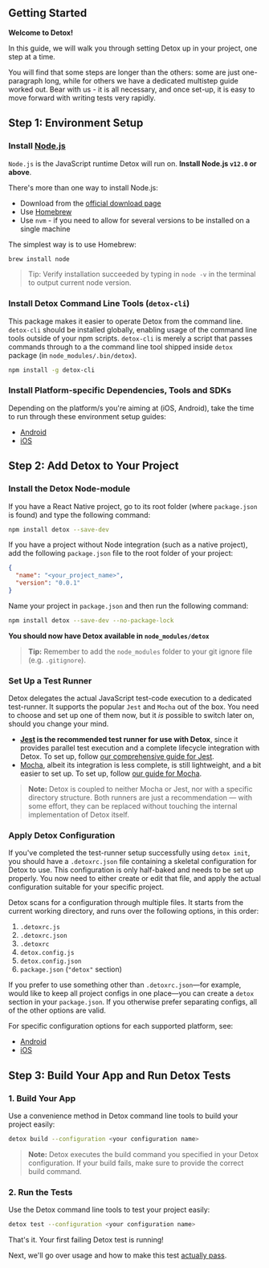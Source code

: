 ## Getting Started

**Welcome to Detox!**

In this guide, we will walk you through setting Detox up in your project, one step at a time.

You will find that some steps are longer than the others: some are just one-paragraph long, while for others we have a dedicated multistep guide worked out. Bear with us - it is all necessary, and once set-up, it is easy to move forward with writing tests very rapidly.

## Step 1: Environment Setup

### Install [Node.js](https://nodejs.org/en/)

`Node.js` is the JavaScript runtime Detox will run on. **Install Node.js `v12.0` or above**.

There's more than one way to install Node.js:

- Download from the [official download page](https://nodejs.org/en/download/)
- Use [Homebrew](https://formulae.brew.sh/formula/node)
- Use `nvm` - if you need to allow for several versions to be installed on a single machine

The simplest way is to use Homebrew:

```sh
brew install node
```

> Tip: Verify installation succeeded by typing in `node -v` in the terminal to output current node version.

### Install Detox Command Line Tools (`detox-cli`)

This package makes it easier to operate Detox from the command line. `detox-cli` should be installed globally, enabling usage of the command line tools outside of your npm scripts. `detox-cli` is merely a script that passes commands through to a the command line tool shipped inside `detox` package (in `node_modules/.bin/detox`).

```sh
npm install -g detox-cli
```

### Install Platform-specific Dependencies, Tools and SDKs

Depending on the platform/s you're aiming at (iOS, Android), take the time to run through these environment setup guides:

- [Android](Introduction.AndroidDevEnv.md)
- [iOS](Introduction.iOSDevEnv.md)

## Step 2: Add Detox to Your Project

### Install the Detox Node-module

If you have a React Native project, go to its root folder (where `package.json` is found) and type the following command:

```sh
npm install detox --save-dev
```

If you have a project without Node integration (such as a native project), add the following `package.json` file to the root folder of your project:

```json
{
  "name": "<your_project_name>",
  "version": "0.0.1"
}
```

Name your project in `package.json` and then run the following command:

```sh
npm install detox --save-dev --no-package-lock
```

**You should now have Detox available in `node_modules/detox`**

> **Tip:** Remember to add the `node_modules` folder to your git ignore file (e.g. `.gitignore`).

### Set Up a Test Runner

Detox delegates the actual JavaScript test-code execution to a dedicated test-runner. It supports the popular `Jest` and `Mocha` out of the box. You need to choose and set up one of them now, but it _is_ possible to switch later on, should you change your mind.

- **[Jest](https://jestjs.io/) is the recommended test runner for use with Detox**, since it provides parallel test execution and a complete lifecycle integration with Detox. To set up, follow [our comprehensive guide for Jest](Guide.Jest.md).
- [Mocha](https://mochajs.org/), albeit its integration is less complete, is still lightweight, and a bit easier to set up. To set up, follow [our guide for Mocha](Guide.Mocha.md).

> **Note:** Detox is coupled to neither Mocha or Jest, nor with a specific directory structure. Both runners are just a recommendation — with some effort, they can be replaced without touching the internal implementation of Detox itself.

### Apply Detox Configuration

If you've completed the test-runner setup successfully using `detox init`, you should have a `.detoxrc.json` file containing a skeletal configuration for Detox to use. This configuration is only half-baked and needs to be set up properly. You now need to either create or edit that file, and apply the actual configuration suitable for your specific project.

Detox scans for a configuration through multiple files. It starts from the current working directory, and runs over the following options, in this order:

1. `.detoxrc.js`
1. `.detoxrc.json`
1. `.detoxrc`
1. `detox.config.js`
1. `detox.config.json`
1. `package.json` (`"detox"` section)

If you prefer to use something other than `.detoxrc.json`—for example, would like to keep all project configs in one place—you can create a `detox` section in your `package.json`. If you otherwise prefer separating configs, all of the other options are valid.

For specific configuration options for each supported platform, see:

- [Android](Introduction.Android.md)
- [iOS](Introduction.iOS.md)

## Step 3: Build Your App and Run Detox Tests

### 1. Build Your App

Use a convenience method in Detox command line tools to build your project easily:

```sh
detox build --configuration <your configuration name>
```

> **Note:** Detox executes the build command you specified in your Detox configuration. If your build fails, make sure to provide the correct build command.

### 2. Run the Tests

Use the Detox command line tools to test your project easily:

```sh
detox test --configuration <your configuration name>
```

That's it. Your first failing Detox test is running!

Next, we'll go over usage and how to make this test [actually pass](Introduction.WritingFirstTest.md).
